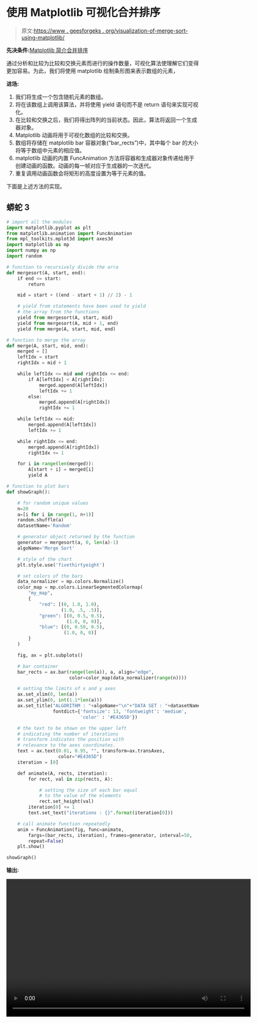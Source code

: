 # 使用 Matplotlib 可视化合并排序

> 原文:[https://www . geesforgeks . org/visualization-of-merge-sort-using-matplotlib/](https://www.geeksforgeeks.org/visualization-of-merge-sort-using-matplotlib/)

**先决条件:**[Matplotlib 简介](https://www.geeksforgeeks.org/python-introduction-matplotlib/)[合并排序](https://www.geeksforgeeks.org/merge-sort/)

通过分析和比较为比较和交换元素而进行的操作数量，可视化算法使理解它们变得更加容易。为此，我们将使用 matplotlib 绘制条形图来表示数组的元素，

**进场:**

1.  我们将生成一个包含随机元素的数组。
2.  将在该数组上调用该算法，并将使用 yield 语句而不是 return 语句来实现可视化。
3.  在比较和交换之后，我们将得出阵列的当前状态。因此，算法将返回一个生成器对象。
4.  Matplotlib 动画将用于可视化数组的比较和交换。
5.  数组将存储在 matplotlib bar 容器对象(“bar_rects”)中，其中每个 bar 的大小将等于数组中元素的相应值。
6.  matplotlib 动画的内置 FuncAnimation 方法将容器和生成器对象传递给用于创建动画的函数。动画的每一帧对应于生成器的一次迭代。
7.  重复调用动画函数会将矩形的高度设置为等于元素的值。

下面是上述方法的实现。

## 蟒蛇 3

```py
# import all the modules
import matplotlib.pyplot as plt
from matplotlib.animation import FuncAnimation
from mpl_toolkits.mplot3d import axes3d
import matplotlib as mp
import numpy as np
import random

# function to recursively divide the arra
def mergesort(A, start, end):
    if end <= start:
        return

    mid = start + ((end - start + 1) // 2) - 1

    # yield from statements have been used to yield 
    # the array from the functions 
    yield from mergesort(A, start, mid)
    yield from mergesort(A, mid + 1, end)
    yield from merge(A, start, mid, end)

# function to merge the array
def merge(A, start, mid, end):
    merged = []
    leftIdx = start
    rightIdx = mid + 1

    while leftIdx <= mid and rightIdx <= end:
        if A[leftIdx] < A[rightIdx]:
            merged.append(A[leftIdx])
            leftIdx += 1
        else:
            merged.append(A[rightIdx])
            rightIdx += 1

    while leftIdx <= mid:
        merged.append(A[leftIdx])
        leftIdx += 1

    while rightIdx <= end:
        merged.append(A[rightIdx])
        rightIdx += 1

    for i in range(len(merged)):
        A[start + i] = merged[i]
        yield A

# function to plot bars
def showGraph():

    # for random unique values
    n=20
    a=[i for i in range(1, n+1)]
    random.shuffle(a)
    datasetName='Random'

    # generator object returned by the function
    generator = mergesort(a, 0, len(a)-1)
    algoName='Merge Sort'

    # style of the chart
    plt.style.use('fivethirtyeight')

    # set colors of the bars
    data_normalizer = mp.colors.Normalize()
    color_map = mp.colors.LinearSegmentedColormap(
        "my_map",
        {
            "red": [(0, 1.0, 1.0),
                    (1.0, .5, .5)],
            "green": [(0, 0.5, 0.5),
                      (1.0, 0, 0)],
            "blue": [(0, 0.50, 0.5),
                     (1.0, 0, 0)]
        }
    )

    fig, ax = plt.subplots()

    # bar container 
    bar_rects = ax.bar(range(len(a)), a, align="edge", 
                       color=color_map(data_normalizer(range(n))))

    # setting the limits of x and y axes
    ax.set_xlim(0, len(a))
    ax.set_ylim(0, int(1.1*len(a)))
    ax.set_title("ALGORITHM : "+algoName+"\n"+"DATA SET : "+datasetName, 
                 fontdict={'fontsize': 13, 'fontweight': 'medium', 
                           'color' : '#E4365D'})

    # the text to be shown on the upper left
    # indicating the number of iterations
    # transform indicates the position with 
    # relevance to the axes coordinates.
    text = ax.text(0.01, 0.95, "", transform=ax.transAxes, 
                   color="#E4365D")
    iteration = [0]

    def animate(A, rects, iteration):
        for rect, val in zip(rects, A):

            # setting the size of each bar equal 
            # to the value of the elements
            rect.set_height(val)
        iteration[0] += 1
        text.set_text("iterations : {}".format(iteration[0]))

    # call animate function repeatedly
    anim = FuncAnimation(fig, func=animate,
        fargs=(bar_rects, iteration), frames=generator, interval=50,
        repeat=False)
    plt.show()

showGraph()
```

**输出:**

<video class="wp-video-shortcode" id="video-458740-1" width="640" height="360" preload="metadata" controls=""><source type="video/mp4" src="https://media.geeksforgeeks.org/wp-content/uploads/20200723011743/merge2d.mp4?_=1">[https://media.geeksforgeeks.org/wp-content/uploads/20200723011743/merge2d.mp4](https://media.geeksforgeeks.org/wp-content/uploads/20200723011743/merge2d.mp4)</video>